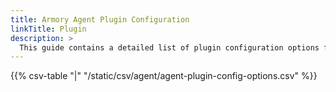 ```yaml
---
title: Armory Agent Plugin Configuration
linkTitle: Plugin
description: >
  This guide contains a detailed list of plugin configuration options for the Armory Scale Agent for Spinnaker and Kubernetes.
---
```



{{% csv-table "|" "/static/csv/agent/agent-plugin-config-options.csv" %}}


